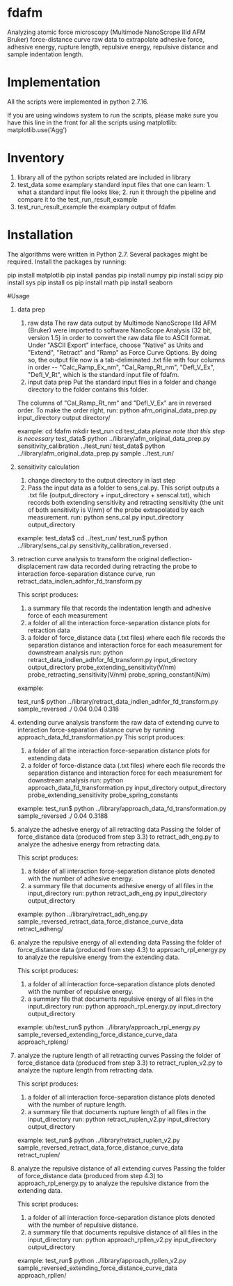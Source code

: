 # fdafm

Analyzing atomic force microscopy (Multimode NanoScrope IIId AFM Bruker) force-distance curve raw data to extrapolate adhesive force, adhesive energy, rupture length, repulsive energy, repulsive distance and sample indentation length.

# Implementation

All the scripts were implemented in python 2.7.16. 

If you are using windows system to run the scripts, please make sure you have this line in the front for all the scripts using matplotlib:
matplotlib.use('Agg')

# Inventory
1. library
	all of the python scripts related are included in library
2. test_data
	some examplary standard input files that one can learn: 1. what a standard input file looks like; 2. run it through the pipeline and compare it to the test_run_result_example
3. test_run_result_example
	the examplary output of fdafm 
	
# Installation

The algorithms were written in Python 2.7. Several packages might be required. Install the packages by running:

pip install matplotlib
pip install pandas
pip install numpy
pip install scipy
pip install sys
pip install os
pip install math
pip install seaborn

#Usage

1.  data prep
	1. raw data 
	The raw data output by Multimode NanoScrope IIId AFM (Bruker) were imported to software NanoScope Analysis (32 bit, version 1.5) in order to convert the raw data file to ASCII format. Under "ASCII Export" interface, choose "Native" as Units and  "Extend", "Retract" and "Ramp" as Force Curve Options. By doing so, the output file now is a tab-deliminated .txt file with four columns in order -- "Calc_Ramp_Ex_nm", "Cal_Ramp_Rt_nm", "Defl_V_Ex", "Defl_V_Rt", which is the standard input file of fdafm.
	2. input data prep
	Put the standard input files in a folder and change directory to the folder contains this folder.

	The columns of "Cal_Ramp_Rt_nm" and "Defl_V_Ex" are in reversed order. To make the order right, run:
	python afm_original_data_prep.py input_directory output directory/
	
	example:
	cd fdafm
	mkdir test_run
	cd test_data *please note that this step is necessary*
	test_data$ python ../library/afm_original_data_prep.py sensitivity_calibration ../test_run/
	test_data$ python ../library/afm_original_data_prep.py sample ../test_run/
	

2.  sensitivity calculation
	1. change directory to the output directory in last step
	2. Pass the input data as a folder to sens_cal.py. This script outputs a .txt file (output_directory + input_directory + senscal.txt), which records both extending sensitivity and retracting sensitivity (the unit of both sensitivity is V/nm) of the probe extrapolated by each measurement.
	run: python sens_cal.py input_directory output_directory

	example:
	test_data$ cd ../test_run/
	test_run$ python ../library/sens_cal.py sensitivity_calibration_reversed .

3.  retraction curve analysis
	to transform the original deflection-displacement raw data recorded during retracting the probe to interaction force-separation distance curve, run retract_data_indlen_adhfor_fd_transform.py

	This script produces:
	 1. a summary file that records the indentation length and adhesive force of each measurement
	 2. a folder of all the interaction force-separation distance plots for retraction data
	 3. a folder of force_distance data (.txt files) where each file records the separation distance and interaction force for each measurement for downstream analysis
	run: 
	python retract_data_indlen_adhfor_fd_transform.py input_directory output_directory probe_extending_sensitivity(V/nm) probe_retracting_sensitivity(V/nm) probe_spring_constant(N/m)

	example:

	test_run$ python ../library/retract_data_indlen_adhfor_fd_transform.py sample_reversed ./ 0.04 0.04 0.318


4.  extending curve analysis
	transform the raw data of extending curve to interaction force-separation distance curve by running approach_data_fd_transformation.py
	 This script produces:
	 1. a folder of all the interaction force-separation distance plots for extending data
	 2. a folder of force-distance data (.txt files) where each file records the separation distance and interaction force for each measurement for downstream analysis
	run:
	python approach_data_fd_transformation.py input_directory output_directory probe_extending_sensitivity probe_spring_constants

	example:
	test_run$ python ../library/approach_data_fd_transformation.py sample_reversed ./ 0.04 0.3188

5.  analyze the adhesive energy of all retracting data 
	Passing the folder of force_distance data (produced from step 3.3) to retract_adh_eng.py to analyze the adhesive energy from retracting data. 

	This script produces:
	1. a folder of all interaction force-separation distance plots denoted with the number of adhesive energy.
	2. a summary file that documents adhesive energy of all files in the input_directory
	run:
	python retract_adh_eng.py input_directory output_directory

	example:
	python ../library/retract_adh_eng.py sample_reversed_retract_data_force_distance_curve_data retract_adheng/

6.  analyze the repulsive energy of all extending data
	Passing the folder of force_distance data (produced from step 4.3) to approach_rpl_energy.py to analyze the repulsive energy from the extending data.

	This script produces:
	1. a folder of all interaction force-separation distance plots denoted with the number of repulsive energy.
	2. a summary file that documents repulsive energy of all files in the input_directory
	run:
	python approach_rpl_energy.py input_directory output_directory

	example:
	ub/test_run$ python ../library/approach_rpl_energy.py sample_reversed_extending_force_distance_curve_data approach_rpleng/

7.  analyze the rupture length of all retracting curves
	Passing the folder of force_distance data (produced from step 3.3) to retract_ruplen_v2.py to analyze the rupture length from retracting data. 

	This script produces:
	1. a folder of all interaction force-separation distance plots denoted with the number of rupture length.
	2. a summary file that documents rupture length of all files in the input_directory
	run:
	python retract_ruplen_v2.py input_directory output_directory

	example:
	test_run$ python ../library/retract_ruplen_v2.py sample_reversed_retract_data_force_distance_curve_data retract_ruplen/

8.  analyze the repulsive distance of all extending curves
	Passing the folder of force_distance data (produced from step 4.3) to approach_rpl_energy.py to analyze the repulsive distance from the extending data.

	This script produces:
	1. a folder of all interaction force-separation distance plots denoted with the number of repulsive distance.
	2. a summary file that documents repulsive distance of all files in the input_directory	
	run:
	python approach_rpllen_v2.py input_directory output_directory

	example:
	test_run$ python ../library/approach_rpllen_v2.py sample_reversed_extending_force_distance_curve_data approach_rpllen/





 







